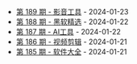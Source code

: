 * [第 189 期 - 影音工具](https://day.tsq360.cf/posts/189-影音工具) - 2024-01-23
* [第 188 期 - 黑软精选](https://day.tsq360.cf/posts/188-黑软精选) - 2024-01-22
* [第 187 期 - AI工具](https://day.tsq360.cf/posts/187-AI工具) - 2024-01-22
* [第 186 期 - 视频剪辑](https://day.tsq360.cf/posts/186-视频剪辑) - 2024-01-21
* [第 185 期 - 软件大全](https://day.tsq360.cf/posts/185-软件大全) - 2024-01-21

